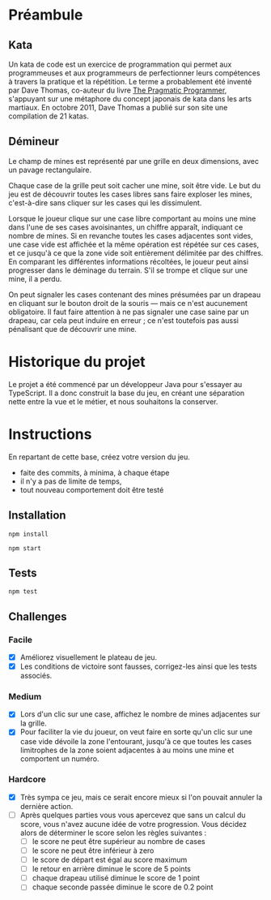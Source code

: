 # Préambule

## Kata

Un kata de code est un exercice de programmation qui permet aux programmeuses et aux programmeurs de perfectionner leurs compétences à travers la pratique et la répétition. Le terme a probablement été inventé par Dave Thomas, co-auteur du livre [The Pragmatic Programmer](https://en.wikipedia.org/wiki/The_Pragmatic_Programmer), s'appuyant sur une métaphore du concept japonais de kata dans les arts martiaux. En octobre 2011, Dave Thomas a publié sur son site une compilation de 21 katas.

## Démineur

Le champ de mines est représenté par une grille en deux dimensions, avec un pavage rectangulaire.

Chaque case de la grille peut soit cacher une mine, soit être vide. Le but du jeu est de découvrir toutes les cases libres sans faire exploser les mines, c'est-à-dire sans cliquer sur les cases qui les dissimulent.

Lorsque le joueur clique sur une case libre comportant au moins une mine dans l'une de ses cases avoisinantes, un chiffre apparaît, indiquant ce nombre de mines. Si en revanche toutes les cases adjacentes sont vides, une case vide est affichée et la même opération est répétée sur ces cases, et ce jusqu'à ce que la zone vide soit entièrement délimitée par des chiffres. En comparant les différentes informations récoltées, le joueur peut ainsi progresser dans le déminage du terrain. S'il se trompe et clique sur une mine, il a perdu.

On peut signaler les cases contenant des mines présumées par un drapeau en cliquant sur le bouton droit de la souris — mais ce n'est aucunement obligatoire. Il faut faire attention à ne pas signaler une case saine par un drapeau, car cela peut induire en erreur ; ce n'est toutefois pas aussi pénalisant que de découvrir une mine.

# Historique du projet

Le projet a été commencé par un développeur Java pour s'essayer au TypeScript. Il a donc construit la base du jeu, en créant une séparation nette entre la vue et le métier, et nous souhaitons la conserver.

# Instructions

En repartant de cette base, créez votre version du jeu.

-   faite des commits, à minima, à chaque étape
-   il n'y a pas de limite de temps,
-   tout nouveau comportement doit être testé

## Installation

`npm install`

`npm start`

## Tests

`npm test`

## Challenges

### Facile

-   [x] Améliorez visuellement le plateau de jeu.
-   [x] Les conditions de victoire sont fausses, corrigez-les ainsi que les tests associés.

### Medium

-   [x] Lors d'un clic sur une case, affichez le nombre de mines adjacentes sur la grille.
-   [x] Pour faciliter la vie du joueur, on veut faire en sorte qu'un clic sur une case vide dévoile la zone l'entourant, jusqu'à ce que toutes les cases limitrophes de la zone soient adjacentes à au moins une mine et comportent un numéro.

### Hardcore

-   [x] Très sympa ce jeu, mais ce serait encore mieux si l'on pouvait annuler la dernière action.
-   [ ] Après quelques parties vous vous apercevez que sans un calcul du score, vous n'avez aucune idée de votre progression. Vous décidez alors de déterminer le score selon les règles suivantes :
    -   [ ] le score ne peut être supérieur au nombre de cases
    -   [ ] le score ne peut être inférieur à zero
    -   [ ] le score de départ est égal au score maximum
    -   [ ] le retour en arrière diminue le score de 5 points
    -   [ ] chaque drapeau utilisé diminue le score de 1 point
    -   [ ] chaque seconde passée diminue le score de 0.2 point
